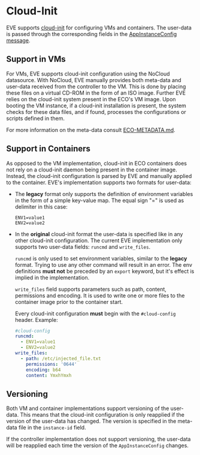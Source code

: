 # Cloud-Init

EVE supports [cloud-init](https://cloudinit.readthedocs.io/en/latest/) for configuring VMs and containers. The user-data is passed through the corresponding fields in the [AppInstanceConfig message](https://github.com/lf-edge/eve-api/tree/main/proto/config/appconfig.proto).

## Support in VMs

For VMs, EVE supports cloud-init configuration using the NoCloud datasource. With NoCloud, EVE manually provides both meta-data and user-data received from the controller to the VM. This is done by placing these files on a virtual CD-ROM in the form of an ISO image. Further EVE relies on the cloud-init system present in the ECO's VM image. Upon booting the VM instance, if a cloud-init installation is present, the system checks for these data files, and if found, processes the configurations or scripts defined in them.

For more information on the meta-data consult [ECO-METADATA.md](ECO-METADATA.md).

## Support in Containers

As opposed to the VM implementation, cloud-init in ECO containers does not rely on a cloud-init daemon being present in the container image. Instead, the cloud-init configuration is parsed by EVE and manually applied to the container. EVE's implementation supports two formats for user-data:

- The **legacy** format only supports the definition of environment variables in the form of a simple key-value map. The equal sign "=" is used as delimiter in this case:

    ```text
    ENV1=value1
    ENV2=value2
    ```

- In the **original** cloud-init format the user-data is specified like in any other cloud-init configuration. The current EVE implementation only supports two user-data fields: `runcmd` and `write_files`.

  `runcmd` is only used to set environment variables, similar to the **legacy** format. Trying to use any other command will result in an error. The env definitions **must not** be preceded by an `export` keyword, but it's effect is implied in the implementation.

  `write_files` field supports parameters such as path, content, permissions and encoding. It is used to write one or more files to the container image prior to the container start.

  Every cloud-init configuration **must** begin with the `#cloud-config` header. Example:

    ```yaml
    #cloud-config
    runcmd:
      - ENV1=value1
      - ENV2=value2
    write_files:
      - path: /etc/injected_file.txt
        permissions: '0644'
        encoding: b64
        content: YmxhYmxh
    ```

## Versioning

Both VM and container implementations support versioning of the user-data. This means that the cloud-init configuration is only reapplied if the version of the user-data has changed. The version is specified in the meta-data file in the `instance-id` field.

If the controller implementation does not support versioning, the user-data will be reapplied each time the version of the `AppInstanceConfig` changes.
